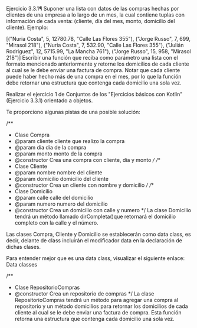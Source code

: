 Ejercicio 3.3.1¶
Suponer una lista con datos de las compras hechas por clientes de una empresa a lo largo de un mes, la cual contiene tuplas con información de cada venta: (cliente, día del mes, monto, domicilio del cliente). Ejemplo:

[("Nuria Costa", 5, 12780.78, "Calle Las Flores 355"), ("Jorge Russo", 7, 699, "Mirasol 218"), ("Nuria Costa", 7, 532.90, "Calle Las Flores 355"), ("Julián Rodriguez", 12, 5715.99, "La Mancha 761"), ("Jorge Russo", 15, 958, "Mirasol 218")]
Escribir una función que reciba como parámetro una lista con el formato mencionado anteriormente y retorne los domicilios de cada cliente al cual se le debe enviar una factura de compra. Notar que cada cliente puede haber hecho más de una compra en el mes, por lo que la función debe retornar una estructura que contenga cada domicilio una sola vez.



Realizar el ejercicio 1 de Conjuntos de los "Ejercicios básicos con Kotlin" (Ejercicio 3.3.1) orientado a objetos.

Te proporciono algunas pistas de una posible solución:

/**
* Clase Compra
* @param cliente cliente que realizo la compra
* @param dia dia de la compra
* @param monto monto de la compra
* @constructor Crea una compra con cliente, dia y monto
*/
/**
 * Clase Cliente
 * @param nombre nombre del cliente
 * @param domicilio domicilio del cliente
 * @constructor Crea un cliente con nombre y domicilio
 */
/**
 * Clase Domicilio
 * @param calle calle del domicilio
 * @param numero numero del domicilio
 * @constructor Crea un domicilio con calle y numero
 */
La clase Domicilio tendrá un método llamado dirCompleta()que retornará el domicilio completo con la calle y el número.

Las clases Compra, Cliente y Domicilio se establecerán como data class, es decir, delante de class incluirán el modificador data en la declaración de dichas clases.

Para entender mejor que es una data class, visualizar el siguiente enlace: Data classes

/**
 * Clase RepositorioCompras
 * @constructor Crea un repositorio de compras
 */
La clase RepositorioCompras tendrá un método para agregar una compra al repositorio y un método domicilios para retornar los domicilios de cada cliente al cual se le debe enviar una factura de compra. Esta función retorna una estructura que contenga cada domicilio una sola vez.